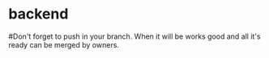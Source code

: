# backend

#Don't forget to push in your branch. When it will be works good and all it's ready can be merged by owners.
